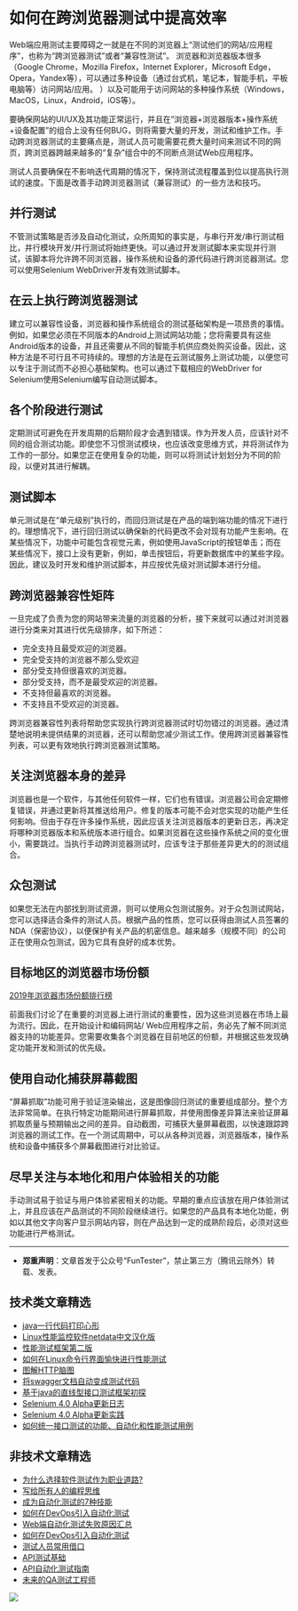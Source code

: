 # 如何在跨浏览器测试中提高效率




Web端应用测试主要障碍之一就是在不同的浏览器上“测试他们的网站/应用程序”，也称为“跨浏览器测试”或者“兼容性测试”。 浏览器和浏览器版本很多（Google Chrome，Mozilla Firefox，Internet Explorer，Microsoft Edge，Opera，Yandex等），可以通过多种设备（通过台式机，笔记本，智能手机，平板电脑等）访问网站/应用。 ）以及可能用于访问网站的多种操作系统（Windows，MacOS，Linux，Android，iOS等）。

要确保网站的UI/UX及其功能正常运行，并且在“浏览器+浏览器版本+操作系统+设备配置”的组合上没有任何BUG，则将需要大量的开发，测试和维护工作。手动跨浏览器测试的主要痛点是，测试人员可能需要花费大量时间来测试不同的网页，跨浏览器跨越来越多的“复杂”组合中的不同断点测试Web应用程序。

测试人员要确保在不影响迭代周期的情况下，保持测试流程覆盖到位以提高执行测试的速度。下面是改善手动跨浏览器测试（兼容测试）的一些方法和技巧。

## 并行测试

不管测试策略是否涉及自动化测试，众所周知的事实是，与串行开发/串行测试相比，并行模块开发/并行测试将始终更快。可以通过开发测试脚本来实现并行测试，该脚本将允许跨不同浏览器，操作系统和设备的源代码进行跨浏览器测试。您可以使用Selenium WebDriver开发有效测试脚本。

## 在云上执行跨浏览器测试

建立可以兼容性设备，浏览器和操作系统组合的测试基础架构是一项昂贵的事情。例如，如果您必须在不同版本的Android上测试网站功能；您将需要具有这些Android版本的设备，并且还需要从不同的智能手机供应商处购买设备。因此，这种方法是不可行且不可持续的。理想的方法是在云测试服务上测试功能，以便您可以专注于测试而不必担心基础架构。也可以通过下载相应的WebDriver for Selenium使用Selenium编写自动测试脚本。

## 各个阶段进行测试

定期测试可避免在开发周期的后期阶段才会遇到错误。作为开发人员，应该针对不同的组合测试功能。即使您不习惯测试模块，也应该改变思维方式，并将测试作为工作的一部分。如果您正在使用复杂的功能，则可以将测试计划划分为不同的阶段，以便对其进行解耦。

## 测试脚本

单元测试是在“单元级别”执行的，而回归测试是在产品的端到端功能的情况下进行的。理想情况下，进行回归测试以确保新的代码更改不会对现有功能产生影响。在某些情况下，功能中可能包含视觉元素，例如使用JavaScript的按钮单击；而在某些情况下，接口上没有更新，例如，单击按钮后，将更新数据库中的某些字段。因此，建议及时开发和维护测试脚本，并应按优先级对测试脚本进行分组。


## 跨浏览器兼容性矩阵

一旦完成了负责为您的网站带来流量的浏览器的分析，接下来就可以通过对浏览器进行分类来对其进行优先级排序，如下所述：

* 完全支持且最受欢迎的浏览器。
* 完全受支持的浏览器不那么受欢迎
* 部分受支持但很喜欢的浏览器。
* 部分受支持，而不是最受欢迎的浏览器。
* 不支持但最喜欢的浏览器。
* 不支持且不受欢迎的浏览器。


跨浏览器兼容性列表将帮助您实现执行跨浏览器测试时切勿错过的浏览器。通过清楚地说明未提供结果的浏览器，还可以帮助您减少测试工作。使用跨浏览器兼容性列表，可以更有效地执行跨浏览器测试策略。

## 关注浏览器本身的差异

浏览器也是一个软件，与其他任何软件一样，它们也有错误。浏览器公司会定期修复错误，并通过更新将其推送给用户。修复的版本可能不会对您实现的功能产生任何影响。但由于存在许多操作系统，因此应该关注浏览器版本的更新日志，再决定将哪种浏览器版本和系统版本进行组合。如果浏览器在这些操作系统之间的变化很小，需要跳过。当执行手动跨浏览器测试时，应该专注于那些差异更大的的测试组合。

## 众包测试

如果您无法在内部找到测试资源，则可以使用众包测试服务。对于众包测试网站，您可以选择适合条件的测试人员。根据产品的性质，您可以获得由测试人员签署的NDA（保密协议），以便保护有关产品的机密信息。越来越多（规模不同）的公司正在使用众包测试，因为它具有良好的成本优势。

## 目标地区的浏览器市场份额

[2019年浏览器市场份额排行榜](https://mp.weixin.qq.com/s/4NmJ_ZCPD5UwaRCtaCfjEg)

前面我们讨论了在重要的浏览器上进行测试的重要性，因为这些浏览器在市场上最为流行。因此，在开始设计和编码网站/ Web应用程序之前，务必先了解不同浏览器支持的功能差异。您需要收集各个浏览器在目前地区的份额，并根据这些发现确定功能开发和测试的优先级。

## 使用自动化捕获屏幕截图

“屏幕抓取”功能可用于验证渲染输出，这是图像回归测试的重要组成部分。整个方法非常简单。在执行特定功能期间进行屏幕抓取，并使用图像差异算法来验证屏幕抓取质量与预期输出之间的差异。自动截图，可捕获大量屏幕截图，以快速跟踪跨浏览器的测试工作。在一个测试周期中，可以从各种浏览器，浏览器版本，操作系统和设备中捕获多个屏幕截图进行对比验证。

## 尽早关注与本地化和用户体验相关的功能
手动测试易于验证与用户体验紧密相关的功能。早期的重点应该放在用户体验测试上，并且应该在产品测试的不同阶段继续进行。如果您的产品具有本地化功能，例如以其他文字向客户显示网站内容，则在产品达到一定的成熟阶段后，必须对这些功能进行严格测试。

---
* **郑重声明**：文章首发于公众号“FunTester”，禁止第三方（腾讯云除外）转载、发表。

## 技术类文章精选

- [java一行代码打印心形](https://mp.weixin.qq.com/s/QPSryoSbViVURpSa9QXtpg)
- [Linux性能监控软件netdata中文汉化版](https://mp.weixin.qq.com/s/fdXtK-5WwKnxjLZdyg6-nA)
- [性能测试框架第二版](https://mp.weixin.qq.com/s/JPyGQ2DRC6EVBmZkxAoVWA)
- [如何在Linux命令行界面愉快进行性能测试](https://mp.weixin.qq.com/s/fwGqBe1SpA2V0lPfAOd04Q)
- [图解HTTP脑图](https://mp.weixin.qq.com/s/100Vm8FVEuXs0x6rDGTipw)
- [将swagger文档自动变成测试代码](https://mp.weixin.qq.com/s/SY8mVenj0zMe5b47GS9VSQ)
- [基于java的直线型接口测试框架初探](https://mp.weixin.qq.com/s/xhg4exdb1G18-nG5E7exkQ)
- [Selenium 4.0 Alpha更新日志](https://mp.weixin.qq.com/s/tU7sm-pcbpRNwDU9D3OVTQ)
- [Selenium 4.0 Alpha更新实践](https://mp.weixin.qq.com/s/yT9wpO5o5aWBUus494TIHw)
- [如何统一接口测试的功能、自动化和性能测试用例](https://mp.weixin.qq.com/s/1xqtXNVw7BdUa03nVcsMTg)

## 非技术文章精选

- [为什么选择软件测试作为职业道路?](https://mp.weixin.qq.com/s/o83wYvFUvy17kBPLDO609A)
- [写给所有人的编程思维](https://mp.weixin.qq.com/s/Oj33UCnYfbUgzsBzEm2GPQ)
- [成为自动化测试的7种技能](https://mp.weixin.qq.com/s/e-HAGMO0JLR7VBBWLvk0dQ)
- [如何在DevOps引入自动化测试](https://mp.weixin.qq.com/s/MclK3VvMN1dsiXXJO8g7ig)
- [Web端自动化测试失败原因汇总](https://mp.weixin.qq.com/s/qzFth-Q9e8MTms1M8L5TyA)
- [如何在DevOps引入自动化测试](https://mp.weixin.qq.com/s/MclK3VvMN1dsiXXJO8g7ig)
- [测试人员常用借口](https://mp.weixin.qq.com/s/0k_Ciud2sOpRb5PPiVzECw)
- [API测试基础](https://mp.weixin.qq.com/s/bkbUEa9CF21xMYSlhPcULw)
- [API自动化测试指南](https://mp.weixin.qq.com/s/uy_Vn_ZVUEu3YAI1gW2T_A)
- [未来的QA测试工程师](https://mp.weixin.qq.com/s/ngL4sbEjZm7OFAyyWyQ3nQ)


![](https://mmbiz.qpic.cn/mmbiz_jpg/13eN86FKXzCMW6WN4Wch71qNtGQvxLRSGejZpr37OWa7CDYg5e4ZeanaGWuBgRAX3jicJNIhcyyZPXbKByXcl7w/640?wx_fmt=jpeg&tp=webp&wxfrom=5&wx_lazy=1&wx_co=1)